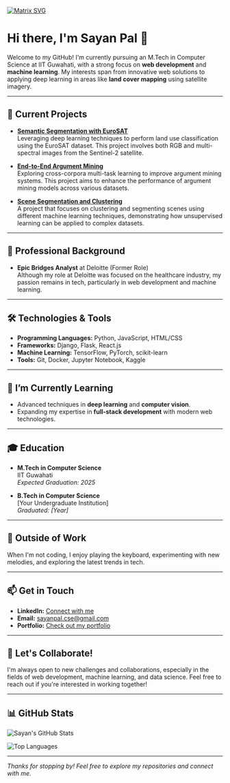 [![Matrix SVG](https://raw.githubusercontent.com/rodrigograca31/rodrigograca31/master/matrix.svg)](https://www.youtube.com/watch?v=SDkAGkd4NLc) 
# Hi there, I'm Sayan Pal 👋

Welcome to my GitHub! I'm currently pursuing an M.Tech in Computer Science at IIT Guwahati, with a strong focus on **web development** and **machine learning**. My interests span from innovative web solutions to applying deep learning in areas like **land cover mapping** using satellite imagery.

---

## 🔭 Current Projects

- **[Semantic Segmentation with EuroSAT](https://github.com/SayanPal27/Semantic-Segmentation-with-EuroSAT)**  
  Leveraging deep learning techniques to perform land use classification using the EuroSAT dataset. This project involves both RGB and multi-spectral images from the Sentinel-2 satellite.

- **[End-to-End Argument Mining](https://github.com/SayanPal27/End-to-End-Argument-Mining)**  
  Exploring cross-corpora multi-task learning to improve argument mining systems. This project aims to enhance the performance of argument mining models across various datasets.

- **[Scene Segmentation and Clustering](https://github.com/SayanPal27/Scene-Segmentation-and-Clustering)**  
  A project that focuses on clustering and segmenting scenes using different machine learning techniques, demonstrating how unsupervised learning can be applied to complex datasets.

---

## 💼 Professional Background

- **Epic Bridges Analyst** at Deloitte (Former Role)  
  Although my role at Deloitte was focused on the healthcare industry, my passion remains in tech, particularly in web development and machine learning.

---

## 🛠️ Technologies & Tools

- **Programming Languages:** Python, JavaScript, HTML/CSS
- **Frameworks:** Django, Flask, React.js
- **Machine Learning:** TensorFlow, PyTorch, scikit-learn
- **Tools:** Git, Docker, Jupyter Notebook, Kaggle

---

## 🌱 I’m Currently Learning

- Advanced techniques in **deep learning** and **computer vision**.
- Expanding my expertise in **full-stack development** with modern web technologies.

---

## 🎓 Education

- **M.Tech in Computer Science**  
  IIT Guwahati  
  *Expected Graduation: 2025*

- **B.Tech in Computer Science**  
  [Your Undergraduate Institution]  
  *Graduated: [Year]*

---

## 🎹 Outside of Work

When I'm not coding, I enjoy playing the keyboard, experimenting with new melodies, and exploring the latest trends in tech.

---

## 📫 Get in Touch

- **LinkedIn:** [Connect with me](https://www.linkedin.com/in/sayanpal27/)
- **Email:** sayanpal.cse@gmail.com
- **Portfolio:** [Check out my portfolio](https://sayanpal27.github.io/)

---

## 💬 Let's Collaborate!

I'm always open to new challenges and collaborations, especially in the fields of web development, machine learning, and data science. Feel free to reach out if you're interested in working together!

---

## 📊 GitHub Stats

![Sayan's GitHub Stats](https://github-readme-stats.vercel.app/api?username=SayanPal27&show_icons=true&theme=radical)

![Top Languages](https://github-readme-stats.vercel.app/api/top-langs/?username=SayanPal27&layout=compact&theme=radical)

---

*Thanks for stopping by! Feel free to explore my repositories and connect with me.*
